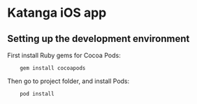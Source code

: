 # Katanga iOS app

## Setting up the development environment
First install Ruby gems for Cocoa Pods:

```shell
	gem install cocoapods
```

Then go to project folder, and install Pods:

```shell
	pod install
```
